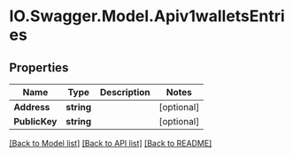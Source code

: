 # IO.Swagger.Model.Apiv1walletsEntries
## Properties

Name | Type | Description | Notes
------------ | ------------- | ------------- | -------------
**Address** | **string** |  | [optional] 
**PublicKey** | **string** |  | [optional] 

[[Back to Model list]](../README.md#documentation-for-models) [[Back to API list]](../README.md#documentation-for-api-endpoints) [[Back to README]](../README.md)

